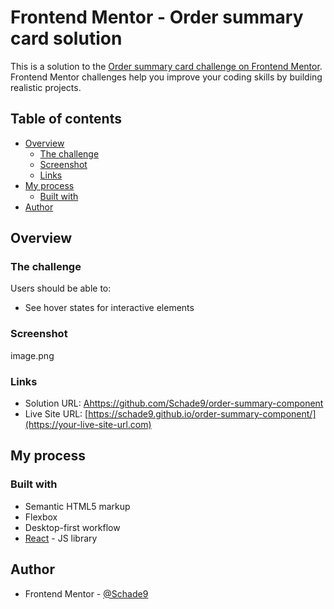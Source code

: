 # Frontend Mentor - Order summary card solution

This is a solution to the [Order summary card challenge on Frontend Mentor](https://www.frontendmentor.io/challenges/order-summary-component-QlPmajDUj). Frontend Mentor challenges help you improve your coding skills by building realistic projects. 

## Table of contents

- [Overview](#overview)
  - [The challenge](#the-challenge)
  - [Screenshot](#screenshot)
  - [Links](#links)
- [My process](#my-process)
  - [Built with](#built-with)
- [Author](#author)

## Overview

### The challenge

Users should be able to:

- See hover states for interactive elements

### Screenshot
image.png
### Links

- Solution URL: [Ahttps://github.com/Schade9/order-summary-component](https://your-solution-url.com)
- Live Site URL: [https://schade9.github.io/order-summary-component/](https://your-live-site-url.com)

## My process

### Built with

- Semantic HTML5 markup
- Flexbox
- Desktop-first workflow
- [React](https://reactjs.org/) - JS library

## Author

- Frontend Mentor - [@Schade9](https://www.frontendmentor.io/profile/Schade9)

